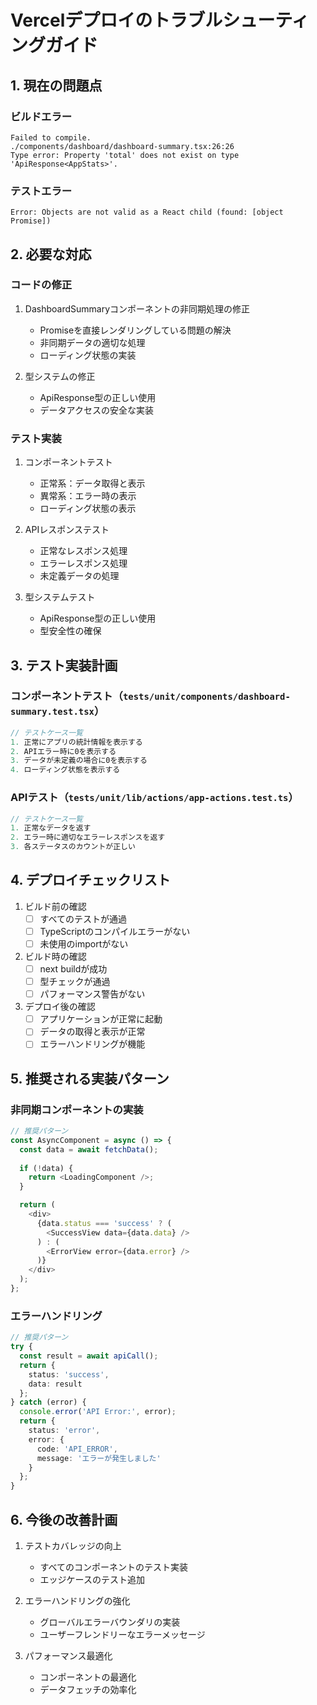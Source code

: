 # Vercelデプロイのトラブルシューティングガイド

## 1. 現在の問題点

### ビルドエラー
```
Failed to compile.
./components/dashboard/dashboard-summary.tsx:26:26
Type error: Property 'total' does not exist on type 'ApiResponse<AppStats>'.
```

### テストエラー
```
Error: Objects are not valid as a React child (found: [object Promise])
```

## 2. 必要な対応

### コードの修正
1. DashboardSummaryコンポーネントの非同期処理の修正
   - Promiseを直接レンダリングしている問題の解決
   - 非同期データの適切な処理
   - ローディング状態の実装

2. 型システムの修正
   - ApiResponse型の正しい使用
   - データアクセスの安全な実装

### テスト実装

1. コンポーネントテスト
   - 正常系：データ取得と表示
   - 異常系：エラー時の表示
   - ローディング状態の表示

2. APIレスポンステスト
   - 正常なレスポンス処理
   - エラーレスポンス処理
   - 未定義データの処理

3. 型システムテスト
   - ApiResponse型の正しい使用
   - 型安全性の確保

## 3. テスト実装計画

### コンポーネントテスト（`tests/unit/components/dashboard-summary.test.tsx`）

```typescript
// テストケース一覧
1. 正常にアプリの統計情報を表示する
2. APIエラー時に0を表示する
3. データが未定義の場合に0を表示する
4. ローディング状態を表示する
```

### APIテスト（`tests/unit/lib/actions/app-actions.test.ts`）

```typescript
// テストケース一覧
1. 正常なデータを返す
2. エラー時に適切なエラーレスポンスを返す
3. 各ステータスのカウントが正しい
```

## 4. デプロイチェックリスト

1. ビルド前の確認
   - [ ] すべてのテストが通過
   - [ ] TypeScriptのコンパイルエラーがない
   - [ ] 未使用のimportがない

2. ビルド時の確認
   - [ ] next buildが成功
   - [ ] 型チェックが通過
   - [ ] パフォーマンス警告がない

3. デプロイ後の確認
   - [ ] アプリケーションが正常に起動
   - [ ] データの取得と表示が正常
   - [ ] エラーハンドリングが機能

## 5. 推奨される実装パターン

### 非同期コンポーネントの実装

```typescript
// 推奨パターン
const AsyncComponent = async () => {
  const data = await fetchData();
  
  if (!data) {
    return <LoadingComponent />;
  }

  return (
    <div>
      {data.status === 'success' ? (
        <SuccessView data={data.data} />
      ) : (
        <ErrorView error={data.error} />
      )}
    </div>
  );
};
```

### エラーハンドリング

```typescript
// 推奨パターン
try {
  const result = await apiCall();
  return {
    status: 'success',
    data: result
  };
} catch (error) {
  console.error('API Error:', error);
  return {
    status: 'error',
    error: {
      code: 'API_ERROR',
      message: 'エラーが発生しました'
    }
  };
}
```

## 6. 今後の改善計画

1. テストカバレッジの向上
   - すべてのコンポーネントのテスト実装
   - エッジケースのテスト追加

2. エラーハンドリングの強化
   - グローバルエラーバウンダリの実装
   - ユーザーフレンドリーなエラーメッセージ

3. パフォーマンス最適化
   - コンポーネントの最適化
   - データフェッチの効率化